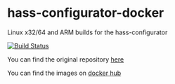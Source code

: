 # hass-configurator-docker
Linux x32/64 and ARM builds for the hass-configurator

[![Build Status](https://travis-ci.org/CausticLab/hass-configurator-docker.svg?branch=0.2.4)](https://travis-ci.org/CausticLab/hass-configurator-docker)


You can find the original repository [here](https://github.com/danielperna84/hass-configurator)

You can find the images on [docker hub](https://hub.docker.com/r/causticlab/hass-configurator-docker/)

